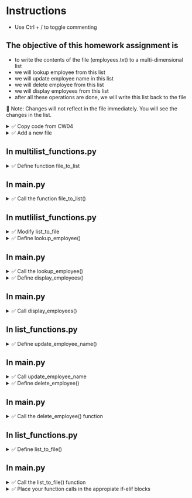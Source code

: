 # Instructions  

- Use Ctrl + / to toggle commenting

## The objective of this homework assignment is
- to write the contents of the file (employees.txt) to a multi-dimensional list
- we will lookup employee from this list
- we will update employee name in this list
- we will delete employee from this list
- we will display employees from this list
- after all these operations are done, we will write this list back to the file

🚩 Note: Changes will not reflect in the file immediately. You will see the changes in the list.

<details>
  <summary>
    ✅ Copy code from CW04
  </summary>

  - Copy main.py, validations.py, functions.py, list_functions.py
  - We won't be using functions.py or list_functions.py, but it will be nice to have all your modules in one place
</details>

<details>
  <summary>
    ✅ Add a new file
  </summary>
  Create a new file named multilist_functions.py
</details>

## In multilist_functions.py

<details>
  <summary>
    ✅ Define function file_to_list
  </summary>
  Objective: This function will read the contents of the employees.txt file line by line and split each line into a list using the delimiter ; and  store this list in a list. This multi-dimensional list is returned to the calling function.

  - This function does not accept any parameters

In the function body,
  - First, create an empty list (this list will contain all the employees data)
  - Using the context manager, open the file employees.txt in read mode and store it in a file pointer
  - Using this file pointer, start a for loop with a loop variable of your choice (this variable will read each line of the file)
  - Strip off the newline character from the loop variable
  - Convert the string stored in the loop variable to a list using the delimiter ⏩ 7-20b 
  🚩 Name this list differently than the empty list above 
  - Now append this list to the empty list you created above
  - Outside the for loop return the list
  - Using list comprehension rewrite the above statements as concisely as possible ⏩ 7-25
</details>

## In main.py

<details>
  <summary>
    ✅ Call the function file_to_list()
  </summary>

   - Comment out the call to employee_operations
   - Make sure you import the module multilist_functions
   - Call the function file_to_list()
   - Store the returned list in a variable
   - Print the list (you may use suchi_print(), after importing it)
   - Execute the code to see if the multi-dimensional list is being printed correctly
</details>





## In mutlilist_functions.py

<details>
  <summary>
    ✅ Modify list_to_file
  </summary>
  🚩 IF the list is printed correctly, then only proceed

  - Place the statement(s) that could raise an exception in the try block
  - Write an except block,
    - print <code>File not found</code>
    - return an empty list <code>return []</code> <br> (we are making sure that even though the file doesn't exist, we are returning a list)
  - Move the rest of the code you have written into the else suite
  - EXECUTE YOUR CODE by changing the name of the file from employees.txt to em.txt
  - You should still be able to print an empty list, if yes,
  - Change the file name back to employees.txt
</details>


<details>
  <summary>
    ✅ Define lookup_employee()
  </summary>

  This function takes two parameters 
  - the employees list 
  - the employee_id we are trying to lookup 

  It returns two values 
  - found (boolean) - True if the employee is found, False if not
  - index (the integer position in the employees list where this employee was found, we don't find the employee, we will return 0)

In the function body

  - Start a for loop to go over the multi-dimensional employee list, choose a name for the loop variable, (each employee list will be stored in this variable, one at a time)
  - Using an if statement and the in operator, check if the employee_id (passed as parameter) is present in the list stored in the loop variable
  - If yes,
    - Get the index of the employee stored in the loop variable in the multi-dimensional list
    - Using the loop variables' appropriate indices, print the Name, Department and Salary
    - return True and the index obtained above
  - If not
    - print employee not found
    - return False and 0

</details>

## In main.py

<details>
  <summary>
    ✅ Call the lookup_employee()
  </summary>

  - After the file_to_list() function call, ask the user to provide the employee ID that needs to be looked up using input statement
  - Call the lookup_employee() passing TWO arguments, the multi-dimensional list obtained earlier and the employee id from the above step
  - Store the returned values in two variables
  - Check if the first variable is False, if yes, print employee not found
  - Execute your code and enter employee ID 1004 and see if the correct values are being printed
  - Execute your code again and enter employee ID 54, it should print employee not found
</details>


<details>
  <summary>
    ✅ Define display_employees()
  </summary>
  The objective of this function is to display all employees in a tabular format
  
  - This function takes one parameter - the employee multi-dimensional list<br>
  - This function returns nothing, so it is a void function<br>

  In the function body

  - Start a for loop to go over the multi-dimensional list, choose a name for the loop variable
  - Using the appropriate indices of the loop variable, print ID, Name, Department and Salary is a formatted tabular fashion

</details>

## In main.py


<details>
  <summary>
    ✅ Call display_employees()
  </summary>
  
  - You may comment out the code related to lookup_employee() (🚩 NOT the list_to_file() function call)
  - Call the display_employees() by passing the employees list (obtained from the file_to_list function) as an argument
</details>

## In list_functions.py

<details>
  <summary>
    ✅ Define update_employee_name()
  </summary>
  The objective is to get an employee ID and call the lookup_function to see if that employee exists in the employees list, if yes, we use the index returned by the lookup function and update the name which will be at [index][1] position. This function takes the employee multi-dimensional list as parameter and returns the modified employee list back<br>

  
In the function body

  - Ask the user to provide the employee ID whose name needs to be updated and store in a variable
  - call the lookup function using the employee list passed as the parameter and the above variable
  - store the returned values in two variables
  - check if the first variable is True, if yes
    - Ask the user to provide a new first name by calling the validate_first_name() function
    - Ask the user to provide a new last name by calling the validate_first_name() function
    - 🚩 You may have to import the validations module
    - concatenate the first and last names with a space in between 
    - then modify the [index][1] position in the employees multi-dimensional list with the new full name
  - Outside the if block, return the employees list
</details>

## In main.py

<details>
  <summary>
    ✅ Call update_employee_name
  </summary>
  After the display_employees, call the update_employee_name by passing the employees list returned by file_to_list as an argument. Store the returned list in the same employees list variable (for simplicity)
</details>


<details>
  <summary>
    ✅ Define delete_employee()
  </summary>
  The objective is to ask the employee to enter the employee ID to be deleted and delete the corresponding elements from the employees list

  - This function accepts one parameter - the employee list
  - It returns one parameter - the modified employee list

  In the function body<br>

  - Ask the user for the employee ID to be deleted and store in a variable
  - Call the lookup function using the employees list passed as the parameter and the employee ID above
  - Store the returned values in two variables
  - If the first returned variable is True,
    - Write a statement to delete the element at the index position of the multi-dimensional employees list
  - Outside the if block, return the employees multi-dimensional list
</details>

## In main.py

<details>
  <summary>
    ✅ Call the delete_employee() function
  </summary>
  You may comment out update_employee_name() call<br>
  Call the delete_employee() by passing the employee list as the argument

</details>

## In list_functions.py

<details>
  <summary>
    ✅ Define list_to_file()
  </summary>
  The objective is to write all the list elements back to the file<br>

  - This function accepts one parameter, the employee multi-dimensional list
  - This function returns nothing, so it is a void function

    In the function body<br>

  - Using a context manager, open the file employees.txt in write mode (not append mode) and get the file object/pointer
  - Use a for loop to go over the multi-dimensional list passed as the parameter, choose a loop variable name
  - Loop variable stores each employee data in a list, so convert this list to a string with a delimiter ⏩ 7-0c, choose  name for this string
  - To this string add a newline character and write to the file

</details>

## In main.py

<details>
  <summary>
    ✅ Call the list_to_file() function
  </summary>
  You may comment the delete_employee() function<br>
  Call the function list_to_file passing the employee multi-dimensional list as argument
</details>


<details>
  <summary>
    ✅ Place your function calls in the appropiate if-elif blocks
  </summary>

  - file_to_list() will be the first function call
  - print the menu of options
  - ask the user what option he/she chooses using input statement
  - place the function calls in the correct if-elif-else blocks as per your menu
  - you may use pass statement in the blocks for which we haven't written functions for
  - list_to_file will be the last function call in main body
  - If you'd like to write the while loop, until user presses x or X, you are encouraged to do so. 🚩 BUT, make sure file_to_list and list_to_file function calls are OUTSIDE the while loop
  - Write code documentation for all your functions

</details>